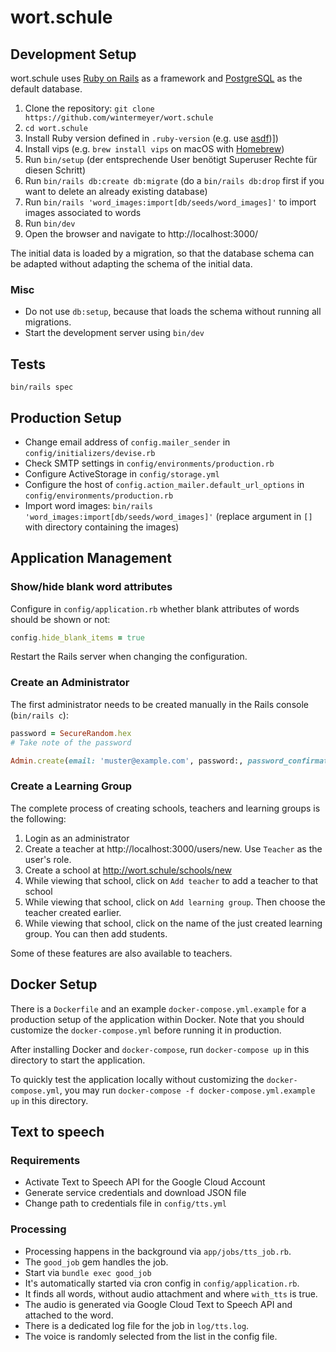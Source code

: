 # wort.schule

## Development Setup

wort.schule uses [Ruby on Rails](https://rubyonrails.org/) as a framework and [PostgreSQL](https://www.postgresql.org) as the default database.

1. Clone the repository:
    `git clone https://github.com/wintermeyer/wort.schule`
2. `cd wort.schule`
3. Install Ruby version defined in `.ruby-version`
 (e.g. use [asdf](https://asdf-vm.com/))])
4. Install vips
 (e.g. `brew install vips` on macOS with [Homebrew](https://brew.sh))
5. Run `bin/setup` (der entsprechende User benötigt Superuser Rechte für diesen Schritt)
6. Run `bin/rails db:create db:migrate`
 (do a `bin/rails db:drop` first if you want to delete an already existing database)
7. Run `bin/rails 'word_images:import[db/seeds/word_images]'` to import images associated to words
8. Run `bin/dev`
9. Open the browser and navigate to http://localhost:3000/

The initial data is loaded by a migration, so that the database schema can be adapted without adapting the schema of the initial data.

### Misc

- Do not use `db:setup`, because that loads the schema without running all migrations.
- Start the development server using `bin/dev`

## Tests

```
bin/rails spec
```

## Production Setup

- Change email address of `config.mailer_sender` in `config/initializers/devise.rb`
- Check SMTP settings in `config/environments/production.rb`
- Configure ActiveStorage in `config/storage.yml`
- Configure the host of `config.action_mailer.default_url_options` in `config/environments/production.rb`
- Import word images: `bin/rails 'word_images:import[db/seeds/word_images]'` (replace argument in `[]` with directory containing the images)

## Application Management

### Show/hide blank word attributes

Configure in `config/application.rb` whether blank attributes of words should be shown or not:

```ruby
config.hide_blank_items = true
```

Restart the Rails server when changing the configuration.

### Create an Administrator

The first administrator needs to be created manually in the Rails console (`bin/rails c`):

```ruby
password = SecureRandom.hex
# Take note of the password

Admin.create(email: 'muster@example.com', password:, password_confirmation: password)
```

### Create a Learning Group

The complete process of creating schools, teachers and learning groups is the following:

1. Login as an administrator
2. Create a teacher at http://localhost:3000/users/new. Use `Teacher` as the user's role.
3. Create a school at http://wort.schule/schools/new
4. While viewing that school, click on `Add teacher` to add a teacher to that school
5. While viewing that school, click on `Add learning group`. Then choose the teacher created earlier.
6. While viewing that school, click on the name of the just created learning group. You can then add students.

Some of these features are also available to teachers.

## Docker Setup

There is a `Dockerfile` and an example `docker-compose.yml.example` for a production setup of the application within Docker. Note that you should customize the `docker-compose.yml` before running it in production.

After installing Docker and `docker-compose`, run `docker-compose up` in this directory to start the application.

To quickly test the application locally without customizing the `docker-compose.yml`, you may run `docker-compose -f docker-compose.yml.example up` in this directory.


## Text to speech

### Requirements

- Activate Text to Speech API for the Google Cloud Account
- Generate service credentials and download JSON file
- Change path to credentials file in `config/tts.yml`

### Processing

- Processing happens in the background via `app/jobs/tts_job.rb`.
- The `good_job` gem handles the job.
- Start via `bundle exec good_job`
- It's automatically started via cron config in `config/application.rb`.
- It finds all words, without audio attachment and where `with_tts` is true.
- The audio is generated via Google Cloud Text to Speech API and attached to the word.
- There is a dedicated log file for the job in `log/tts.log`.
- The voice is randomly selected from the list in the config file.